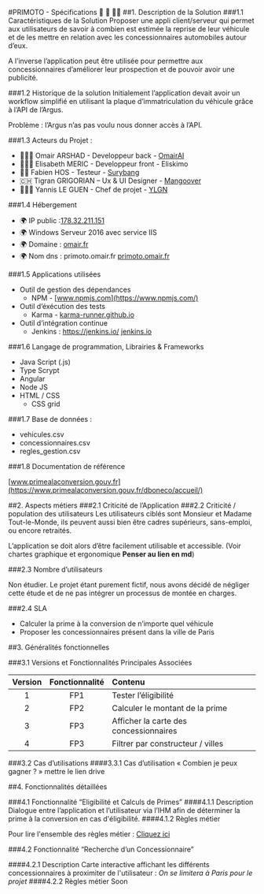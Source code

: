 #PRIMOTO - Spécifications 🚗 💸 🎅🏻
##1.	Description de la Solution
###1.1	Caractéristiques de la Solution
Proposer une appli client/serveur qui permet aux utilisateurs de savoir à combien est estimée la reprise de leur véhicule et de les mettre en relation avec les concessionnaires automobiles autour d’eux. 

A l’inverse l’application peut être utilisée pour permettre aux concessionnaires d’améliorer leur prospection et de pouvoir avoir une publicité. 

###1.2	Historique de la solution 
Initialement l’application devait avoir un workflow simplifié en utilisant la plaque d’immatriculation du véhicule grâce à l’API de l’Argus. 

Problème : l’Argus n’as pas voulu nous donner accès à l’API.

###1.3	Acteurs du Projet :
*  👳🏽‍♂️ Omair ARSHAD - Developpeur back - [OmairAI](https://github.com/omairAI)
*	👱🏻‍♀️ Elisabeth MERIC - Developpeur front - Eliskimo
*	🧔🏼 Fabien HOS - Testeur - [Surybang](https://github.com/surybang)
*	🇨🇭 Tigran GRIGORIAN – Ux & UI Designer - [Mangoover](https://github.com/mangoover)
*	👨🏻‍💻 Yannis LE GUEN - Chef de projet - [YLGN](https://github.com/yannisleguen) 
 
###1.4	Hébergement 
*	🌍 IP public :[178.32.211.151](https://178.32.211.151)
*	🌍 Windows Serveur 2016 avec service IIS
*	🌍 Domaine : [omair.fr](https://omair.fr)
*	🌍 Nom dns : primoto.omair.fr [primoto.omair.fr](https://primoto.omair.fr)

###1.5	Applications utilisées 
*	Outil de gestion des dépendances
	*	NPM - [www.npmjs.com](https://www.npmjs.com/)
*	Outil d’éxécution des tests
	*	Karma -  [karma-runner.github.io](https://karma-runner.github.io/)
*	Outil d’intégration continue
	*	Jenkins : https://jenkins.io/ [jenkins.io](https://jenkins.io/)


###1.6	Langage de programmation, Librairies & Frameworks 
*	Java Script (.js)
*	Type Scrypt
*	Angular
*	Node JS
* HTML / CSS
	*	CSS grid



###1.7	Base de données :
*	vehicules.csv
*	concessionnaires.csv
*	regles_gestion.csv

###1.8	Documentation de référence

[www.primealaconversion.gouv.fr](https://www.primealaconversion.gouv.fr/dboneco/accueil/)

##2. Aspects métiers
###2.1	Criticité de l’Application
###2.2	Criticité / population des utilisateurs
Les utilisateurs ciblés sont Monsieur et Madame Tout-le-Monde, ils peuvent aussi bien être cadres supérieurs, sans-emploi, ou encore retraités.

L’application se doit alors d’être facilement utilisable et accessible. (Voir chartes graphique et ergonomique **Penser au lien en md**)

###2.3	Nombre d’utilisateurs

Non étudier. Le projet étant purement fictif, nous avons décidé de négliger cette étude et de ne pas intégrer un processus de montée en charges.


###2.4	SLA 
* Calculer la prime à la conversion de n’importe quel véhicule
* Proposer les concessionnaires présent dans la ville de Paris

##3.	Généralités fonctionnelles

###3.1	Versions et Fonctionnalités Principales Associées 


| Version  |Fonctionnalité |Contenu|
|:--------:|:-------------:|:-----|
| 1 |  FP1 | Tester l’éligibilité  |
| 2 |    FP2  |Calculer le montant de la prime|
| 3 | FP3 |Afficher la carte des concessionnaires|
| 4 | FP3 |   Filtrer par constructeur / villes|

###3.2	Cas d’utilisations
####3.3.1	Cas d’utilisation « Combien je peux gagner ? »
mettre le lien drive

##4.	Fonctionnalités détaillées

###4.1	Fonctionnalité “Eligibilité et Calculs de Primes”
####4.1.1	Description
Dialogue entre l’application et l’utilisateur via l’IHM afin de déterminer la prime à la conversion en cas d'éligibilité.
####4.1.2	Règles métier

Pour lire l'ensemble des règles métier : [Cliquez ici](https://drive.google.com/open?id=17Dm4rCb6B58sd4iGuFBwQGOL7qRHJdCbW7vsFqD8E18) 

###4.2	Fonctionnalité “Recherche d’un Concessionnaire”

####4.2.1	Description
Carte interactive affichant les différents concessionnaires à proximiter de l'utilisateur : *On se limitera à Paris pour le projet*
####4.2.2	Règles métier
Soon











